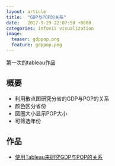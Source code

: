 ```yaml
---
layout: article
title:  "GDP与POP的关系"
date:   2017-9-29 22:07:50 +0800
categories: infovis visualization
image:
  teaser: gdppop.png
  feature: gdppop.png
---
```


第一次的tableau作品

## 概要

- 利用散点图研究分省的GDP与POP的关系
- 颜色区分省份
- 圆圈大小显示POP大小
- 可筛选年份

## 作品

- <a href="https://public.tableau.com/views/gdppop/1?:embed=y&:display_count=yes" target="_blank">使用Tableau来研究GDP与POP的关系</a>
